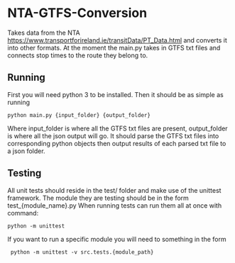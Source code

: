 # NTA-GTFS-Conversion

Takes data from the NTA https://www.transportforireland.ie/transitData/PT_Data.html and converts it into other formats. At the moment the main.py takes in GTFS txt files and connects
stop times to the route they belong to.

## Running
First you will need python 3 to be installed.
Then it should be as simple as running
```shell
python main.py {input_folder} {output_folder}
```
Where input_folder is where all the GTFS txt files are present,
output_folder is where all the json output will go.
It should parse the GTFS txt files into corresponding python objects
then output results of each parsed txt file to a json folder.

## Testing

All unit tests should reside in the test/ folder and make use of the unittest framework.
The module they are testing should be in the form test_{module_name}.py
When running tests can run them all at once with command:

```shell
python -m unittest
```

If you want to run a specific module you will need to something in the form

```shell
 python -m unittest -v src.tests.{module_path}
```
